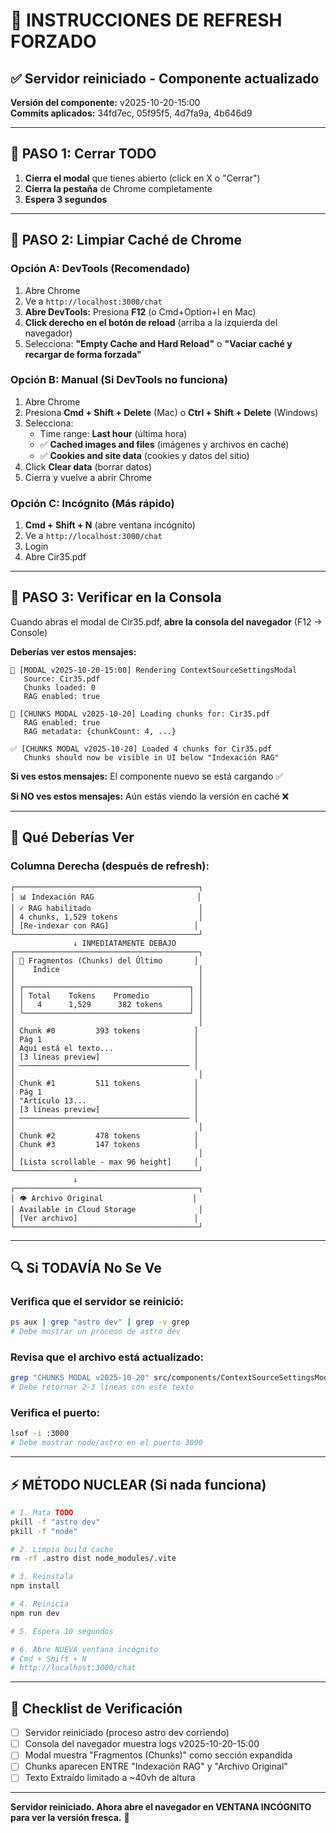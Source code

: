 # 🔄 INSTRUCCIONES DE REFRESH FORZADO

## ✅ Servidor reiniciado - Componente actualizado

**Versión del componente:** v2025-10-20-15:00  
**Commits aplicados:** 34fd7ec, 05f95f5, 4d7fa9a, 4b646d9

---

## 🚨 PASO 1: Cerrar TODO

1. **Cierra el modal** que tienes abierto (click en X o "Cerrar")
2. **Cierra la pestaña** de Chrome completamente
3. **Espera 3 segundos**

---

## 🚨 PASO 2: Limpiar Caché de Chrome

### Opción A: DevTools (Recomendado)
1. Abre Chrome
2. Ve a `http://localhost:3000/chat`
3. **Abre DevTools:** Presiona **F12** (o Cmd+Option+I en Mac)
4. **Click derecho en el botón de reload** (arriba a la izquierda del navegador)
5. Selecciona: **"Empty Cache and Hard Reload"** o **"Vaciar caché y recargar de forma forzada"**

### Opción B: Manual (Si DevTools no funciona)
1. Abre Chrome
2. Presiona **Cmd + Shift + Delete** (Mac) o **Ctrl + Shift + Delete** (Windows)
3. Selecciona:
   - Time range: **Last hour** (última hora)
   - ✅ **Cached images and files** (imágenes y archivos en caché)
   - ✅ **Cookies and site data** (cookies y datos del sitio)
4. Click **Clear data** (borrar datos)
5. Cierra y vuelve a abrir Chrome

### Opción C: Incógnito (Más rápido)
1. **Cmd + Shift + N** (abre ventana incógnito)
2. Ve a `http://localhost:3000/chat`
3. Login
4. Abre Cir35.pdf

---

## 🚨 PASO 3: Verificar en la Consola

Cuando abras el modal de Cir35.pdf, **abre la consola del navegador** (F12 → Console)

**Deberías ver estos mensajes:**

```
🎨 [MODAL v2025-10-20-15:00] Rendering ContextSourceSettingsModal
   Source: Cir35.pdf
   Chunks loaded: 0
   RAG enabled: true

🔄 [CHUNKS MODAL v2025-10-20] Loading chunks for: Cir35.pdf
   RAG enabled: true
   RAG metadata: {chunkCount: 4, ...}

✅ [CHUNKS MODAL v2025-10-20] Loaded 4 chunks for Cir35.pdf
   Chunks should now be visible in UI below "Indexación RAG"
```

**Si ves estos mensajes:** El componente nuevo se está cargando ✅

**Si NO ves estos mensajes:** Aún estás viendo la versión en caché ❌

---

## 🎯 Qué Deberías Ver

### Columna Derecha (después de refresh):

```
┌─────────────────────────────────────────┐
│ 📊 Indexación RAG                       │
│ ✓ RAG habilitado                        │
│ 4 chunks, 1,529 tokens                  │
│ [Re-indexar con RAG]                   │
└─────────────────────────────────────────┘
              ↓ INMEDIATAMENTE DEBAJO
┌─────────────────────────────────────────┐
│ 📄 Fragmentos (Chunks) del Último       │
│    Índice                               │
│                                         │
│ ┌─────────────────────────────────────┐ │
│ │ Total    Tokens    Promedio         │ │
│ │   4      1,529      382 tokens      │ │
│ └─────────────────────────────────────┘ │
│                                         │
│ Chunk #0         393 tokens            │
│ Pág 1                                  │
│ Aquí está el texto...                  │
│ [3 líneas preview]                     │
│ ────────────────────────────────────── │
│                                         │
│ Chunk #1         511 tokens            │
│ Pág 1                                  │
│ "Artículo 13...                        │
│ [3 líneas preview]                     │
│ ────────────────────────────────────── │
│                                         │
│ Chunk #2         478 tokens            │
│ Chunk #3         147 tokens            │
│                                         │
│ [Lista scrollable - max 96 height]     │
└─────────────────────────────────────────┘
              ↓
┌─────────────────────────────────────────┐
│ 👁️ Archivo Original                    │
│ Available in Cloud Storage              │
│ [Ver archivo]                          │
└─────────────────────────────────────────┘
```

---

## 🔍 Si TODAVÍA No Se Ve

### Verifica que el servidor se reinició:
```bash
ps aux | grep "astro dev" | grep -v grep
# Debe mostrar un proceso de astro dev
```

### Revisa que el archivo está actualizado:
```bash
grep "CHUNKS MODAL v2025-10-20" src/components/ContextSourceSettingsModal.tsx
# Debe retornar 2-3 líneas con este texto
```

### Verifica el puerto:
```bash
lsof -i :3000
# Debe mostrar node/astro en el puerto 3000
```

---

## ⚡ MÉTODO NUCLEAR (Si nada funciona)

```bash
# 1. Mata TODO
pkill -f "astro dev"
pkill -f "node"

# 2. Limpia build cache
rm -rf .astro dist node_modules/.vite

# 3. Reinstala
npm install

# 4. Reinicia
npm run dev

# 5. Espera 10 segundos

# 6. Abre NUEVA ventana incógnito
# Cmd + Shift + N
# http://localhost:3000/chat
```

---

## 📝 Checklist de Verificación

- [ ] Servidor reiniciado (proceso astro dev corriendo)
- [ ] Consola del navegador muestra logs v2025-10-20-15:00
- [ ] Modal muestra "Fragmentos (Chunks)" como sección expandida
- [ ] Chunks aparecen ENTRE "Indexación RAG" y "Archivo Original"
- [ ] Texto Extraído limitado a ~40vh de altura

---

**Servidor reiniciado. Ahora abre el navegador en VENTANA INCÓGNITO para ver la versión fresca.** 🎯
